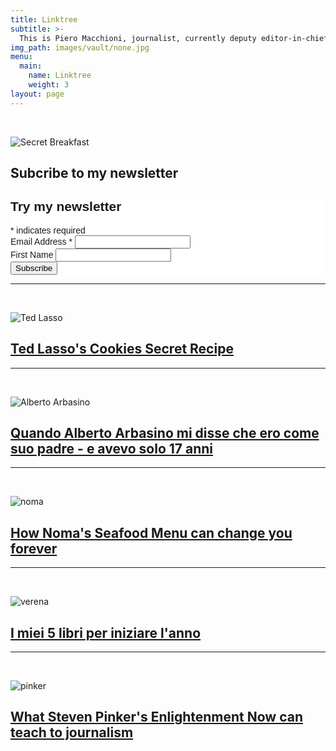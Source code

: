 ```yaml
---
title: Linktree
subtitle: >-
  This is Piero Macchioni, journalist, currently deputy editor-in-chief at Grazia Magazine Italy. Follow the link you like below.
img_path: images/vault/none.jpg
menu:
  main:
    name: Linktree
    weight: 3
layout: page
---
```


<br/>

![Secret Breakfast](/images/vault/secret-breakfast-logo.png)

## Subcribe to my newsletter

<!-- Begin Mailchimp Signup Form -->
<link href="//cdn-images.mailchimp.com/embedcode/classic-10_7.css" rel="stylesheet" type="text/css">
<style type="text/css">
  #mc_embed_signup{background:#fff; clear:left; font:14px Helvetica,Arial,sans-serif; }
  /* Add your own Mailchimp form style overrides in your site stylesheet or in this style block.
     We recommend moving this block and the preceding CSS link to the HEAD of your HTML file. */
</style>
<div id="mc_embed_signup">
<form action="https://club.us1.list-manage.com/subscribe/post?u=f3a2dbee491ca226a10089937&amp;id=2a9d02f1f7" method="post" id="mc-embedded-subscribe-form" name="mc-embedded-subscribe-form" class="validate" target="_blank" novalidate>
    <div id="mc_embed_signup_scroll">
  <h2>Try my newsletter</h2>
<div class="indicates-required"><span class="asterisk">*</span> indicates required</div>
<div class="mc-field-group">
  <label for="mce-EMAIL">Email Address  <span class="asterisk">*</span>
</label>
  <input type="email" value="" name="EMAIL" class="required email" id="mce-EMAIL">
</div>
<div class="mc-field-group">
  <label for="mce-FNAME">First Name </label>
  <input type="text" value="" name="FNAME" class="" id="mce-FNAME">
</div>
  <div id="mce-responses" class="clear">
    <div class="response" id="mce-error-response" style="display:none"></div>
    <div class="response" id="mce-success-response" style="display:none"></div>
  </div>    <!-- real people should not fill this in and expect good things - do not remove this or risk form bot signups-->
    <div style="position: absolute; left: -5000px;" aria-hidden="true"><input type="text" name="b_f3a2dbee491ca226a10089937_2a9d02f1f7" tabindex="-1" value=""></div>
    <div class="clear"><input type="submit" value="Subscribe" name="subscribe" id="mc-embedded-subscribe" class="button"></div>
    </div>
</form>
</div>
<script type='text/javascript' src='//s3.amazonaws.com/downloads.mailchimp.com/js/mc-validate.js'></script><script type='text/javascript'>(function($) {window.fnames = new Array(); window.ftypes = new Array();fnames[0]='EMAIL';ftypes[0]='email';fnames[1]='FNAME';ftypes[1]='text';fnames[2]='LNAME';ftypes[2]='text';fnames[3]='ADDRESS';ftypes[3]='address';fnames[4]='PHONE';ftypes[4]='phone';fnames[5]='BIRTHDAY';ftypes[5]='birthday';}(jQuery));var $mcj = jQuery.noConflict(true);</script>
<!--End mc_embed_signup-->

---
<br/>

![Ted Lasso](/images/vault/Ted_Lasso_tea.jpg)

## [Ted Lasso's Cookies Secret Recipe](https://macchioni.cc/posts/2020-08-31-ted-lasso-cookie-recipe-biscuits/)

---
<br/>

![Alberto Arbasino](/images/vault/arbasino.jpg)

## [Quando Alberto Arbasino mi disse che ero come suo padre - e avevo solo 17 anni](https://macchioni.cc/posts/2020-03-23-arbasino-mekong-stroncatura/)

---
<br/>

![noma](/images/vault/aoutnoma.jpg)

## [How Noma's Seafood Menu can change you forever](https://macchioni.cc/posts/2020-02-02-noma-seafood-menu-2020-can-change-you/)
---
<br/>

![verena](/images/vault/verena.jpg)

## [I miei 5 libri per iniziare l'anno](https://macchioni.cc/posts/2019-12-28-cinque-libri-leggere-2019/)

---
<br/>

![pinker](/images/vault/pinker.jpg)

## [What Steven Pinker's Enlightenment Now can teach to journalism](https://macchioni.cc/posts/2018-02-02-steven-pinker-enlightenment-for-journalism/)
